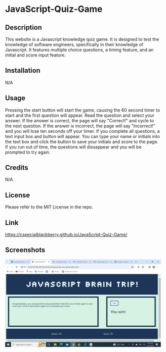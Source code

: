 # JavaScript-Quiz-Game

## Description 

This website is a Javascript knowledge quiz game. It is designed to test the knowledge of software engineers, specifically in their knowledge of Javascript. It features multiple choice questions, a timing feature, and an initial and score input feature.
## Installation

N/A

## Usage 

Pressing the start button will start the game, causing the 60 second timer to start and the first question will appear. Read the question and select your answer. If the answer is correct, the page will say "Correct!" and cycle to the next question. If the answer is incorrect, the page will say "Incorrect!" and you will lose ten seconds off your timer. If you complete all questions, a text input box and button will appear. You can type your name or initials into the text box and click the button to save your initials and score to the page. If you run out of time, the questions will dissappear and you will be prompted to try again.

## Credits

N/A

## License

Please refer to the MIT License in the repo.

## Link

https://cspecialblackberry.github.io/JavaScript-Quiz-Game/ 

## Screenshots

![Alt text](<Screenshot (4).png>)